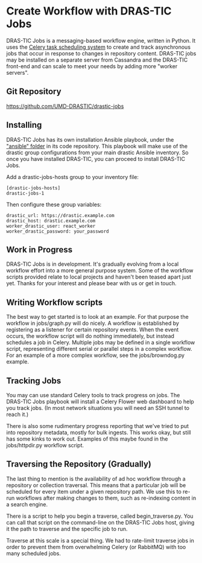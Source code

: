 # Create Workflow with DRAS-TIC Jobs

DRAS-TIC Jobs is a messaging-based workflow engine, written in Python. It uses the [Celery task scheduling system](http://www.celeryproject.org/) to create and track asynchronous jobs that occur in response to changes in repository content. DRAS-TIC jobs may be installed on a separate server from Cassandra and the DRAS-TIC front-end and can scale to meet your needs by adding more "worker servers".

## Git Repository

https://github.com/UMD-DRASTIC/drastic-jobs


## Installing
DRAS-TIC Jobs has its own installation Ansible playbook, under the ["ansible" folder](https://github.com/UMD-DRASTIC/drastic-jobs) in its code repository. This playbook will make use of the drastic group configurations from your main drastic Ansible inventory. So once you have installed DRAS-TIC, you can proceed to install DRAS-TIC Jobs.

Add a drastic-jobs-hosts group to your inventory file:
```
[drastic-jobs-hosts]
drastic-jobs-1
```

Then configure these group variables:
```
drastic_url: https://drastic.example.com
drastic_host: drastic.example.com
worker_drastic_user: react_worker
worker_drastic_password: your_password
```

## Work in Progress

DRAS-TIC Jobs is in development. It's gradually evolving from a local workflow effort into a more general purpose system. Some of the workflow scripts provided relate to local projects and haven't been teased apart just yet. Thanks for your interest and please bear with us or get in touch.


## Writing Workflow scripts

The best way to get started is to look at an example. For that purpose the workflow in jobs/graph.py will do nicely. A workflow is established by registering as a listener for certain repository events. When the event occurs, the workflow script will do nothing immediately, but instead schedules a job in Celery. Multiple jobs may be defined in a single workflow script, representing different serial or parallel steps in a complex workflow. For an example of a more complex workflow, see the jobs/browndog.py example.


## Tracking Jobs

You may can use standard Celery tools to track progress on jobs. The DRAS-TIC Jobs playbook will install a Celery Flower web dashboard to help you track jobs. (In most network situations you will need an SSH tunnel to reach it.)

There is also some rudimentary progress reporting that we've tried to put into repository metadata, mostly for bulk ingests. This works okay, but still has some kinks to work out. Examples of this maybe found in the jobs/httpdir.py workflow script.


## Traversing the Repository (Gradually)

The last thing to mention is the availability of ad hoc workflow through a repository or collection traversal. This means that a particular job will be scheduled for every item under a given repository path. We use this to re-run workflows after making changes to them, such as re-indexing content in a search engine.

There is a script to help you begin a traverse, called begin_traverse.py. You can call that script on the command-line on the DRAS-TIC Jobs host, giving it the path to traverse and the specific job to run.

Traverse at this scale is a special thing. We had to rate-limit traverse jobs in order to prevent them from overwhelming Celery (or RabbitMQ) with too many scheduled jobs.
